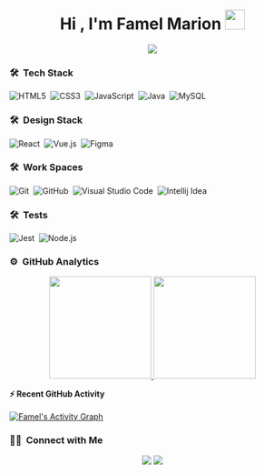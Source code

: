 <h1 align="center">Hi , I'm Famel Marion <img src="https://media.giphy.com/media/TEnXkcsHrP4YedChhA/giphy.gif" width="35"></h1>
<p align="center">
  <a href="https://github.com/DenverCoder1/readme-typing-svg"><img src="https://readme-typing-svg.herokuapp.com?lines=Software+Developer;Deep+Learning+Developer;ML%20|%20Algorithms%20|%20OOP%20;Always%20learning%20new%20things&center=true&width=500&height=50"></a>
</p>

<!--
**azizovrafael/azizovrafael** is a ✨ _special_ ✨ repository because its `README.md` (this file) appears on your GitHub profile.

Here are some ideas to get you started:

- 🌱 I’m currently learning Java and React.
- 💬 Ask me about  JavasCript.
- 📫 How to reach me: ![Linkdin]("https://www.linkedin.com/in/marionzuloagawebdeveloper/")


- 😄 Pronouns: 
- ⚡ Fun fact: ...
-->

### 🛠 &nbsp;Tech Stack
![HTML5](https://img.shields.io/badge/HTML5-E34F26?style=for-the-badge&logo=html5&logoColor=white)&nbsp;
![CSS3](https://img.shields.io/badge/CSS3-1572B6?style=for-the-badge&logo=css3&logoColor=white)&nbsp;
![JavaScript](https://img.shields.io/badge/JavaScript-F7DF1E?style=for-the-badge&logo=javascript&logoColor=black)&nbsp;
![Java](https://img.shields.io/badge/Java-ED8B00?style=for-the-badge&logo=openjdk&logoColor=white)&nbsp;
![MySQL](	https://img.shields.io/badge/MySQL-00000F?style=for-the-badge&logo=mysql&logoColor=white)&nbsp;


### 🛠 &nbsp;Design Stack

![React](https://img.shields.io/badge/React-20232A?style=for-the-badge&logo=react&logoColor=61DAFB)&nbsp;
![Vue.js](https://img.shields.io/badge/Vue.js-35495E?style=for-the-badge&logo=vue.js&logoColor=4FC08D)&nbsp;
![Figma](https://img.shields.io/badge/Figma-F24E1E?style=for-the-badge&logo=figma&logoColor=white)&nbsp;

### 🛠 &nbsp;Work Spaces


![Git](https://img.shields.io/badge/-Git-05122A?style=flat&logo=git)&nbsp;
![GitHub](https://img.shields.io/badge/-GitHub-05122A?style=flat&logo=github)&nbsp;
![Visual Studio Code](https://img.shields.io/badge/-Visual%20Studio%20Code-05122A?style=flat&logo=visual-studio-code&logoColor=007ACC)&nbsp;
![Intellij Idea](https://img.shields.io/badge/IntelliJ_IDEA-000000.svg?style=for-the-badge&logo=intellij-idea&logoColor=white)&nbsp;

### 🛠 &nbsp;Tests


![Jest](https://img.shields.io/badge/Jest-323330?style=for-the-badge&logo=Jest&logoColor=white)&nbsp;
![Node.js](https://img.shields.io/badge/Node.js-43853D?style=for-the-badge&logo=node.js&logoColor=white)&nbsp;



### ⚙️ &nbsp;GitHub Analytics

<p align="center">
<a href="https://www.linkedin.com/in/marionzuloagawebdeveloper/">
  <img height="180em" src="https://github-readme-stats-eight-theta.vercel.app/api?username=azizovrafael&show_icons=true&theme=algolia&include_all_commits=true&count_private=true"/>
  <img height="180em" src="https://github-readme-stats-eight-theta.vercel.app/api/top-langs/?username=azizovrafael&layout=compact&langs_count=8&theme=algolia&include_all_commits=true&count_private=true"/>
</a>
</p>



<summary><b>⚡ Recent GitHub Activity</b></summary>
  <br/>
   <a href="https://github.com/Famelzulo"><img alt="Famel's Activity Graph" src="https://activity-graph.herokuapp.com/graph?username=azizovrafael&custom_title=Famel's%20Contribution%20Graph&theme=react-dark" /></a>
  <br/>
  
  
  ### 🤝🏻 &nbsp;Connect with Me

<p align="center">
<a href="https://www.linkedin.com/in/marionzuloagawebdeveloper/"><img src="https://img.shields.io/badge/-FamelMarion%20LInkedin-0077B5?style=flat&logo=Linkedin&logoColor=white"/></a>
<a href="marionzuloagazapana@gmail.com"><img src="https://img.shields.io/badge/-famelzuloagazapana@gmail.com-D14836?style=flat&logo=Gmail&logoColor=white"/></a>

</p>
